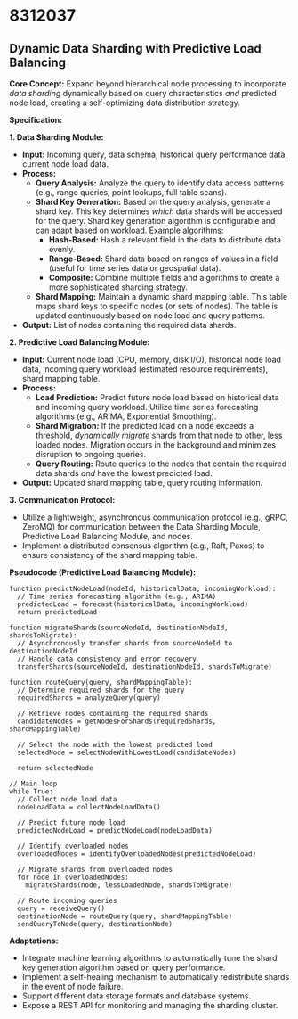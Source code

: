 # 8312037

## Dynamic Data Sharding with Predictive Load Balancing

**Core Concept:** Expand beyond hierarchical node processing to incorporate *data sharding* dynamically based on query characteristics *and* predicted node load, creating a self-optimizing data distribution strategy.

**Specification:**

**1. Data Sharding Module:**

*   **Input:** Incoming query, data schema, historical query performance data, current node load data.
*   **Process:**
    *   **Query Analysis:** Analyze the query to identify data access patterns (e.g., range queries, point lookups, full table scans).
    *   **Shard Key Generation:** Based on the query analysis, generate a shard key.  This key determines *which* data shards will be accessed for the query.  Shard key generation algorithm is configurable and can adapt based on workload. Example algorithms:
        *   **Hash-Based:**  Hash a relevant field in the data to distribute data evenly.
        *   **Range-Based:**  Shard data based on ranges of values in a field (useful for time series data or geospatial data).
        *   **Composite:** Combine multiple fields and algorithms to create a more sophisticated sharding strategy.
    *   **Shard Mapping:** Maintain a dynamic shard mapping table. This table maps shard keys to specific nodes (or sets of nodes).  The table is updated continuously based on node load and query patterns.
*   **Output:** List of nodes containing the required data shards.

**2. Predictive Load Balancing Module:**

*   **Input:** Current node load (CPU, memory, disk I/O), historical node load data, incoming query workload (estimated resource requirements), shard mapping table.
*   **Process:**
    *   **Load Prediction:** Predict future node load based on historical data and incoming query workload. Utilize time series forecasting algorithms (e.g., ARIMA, Exponential Smoothing).
    *   **Shard Migration:** If the predicted load on a node exceeds a threshold, *dynamically migrate* shards from that node to other, less loaded nodes.  Migration occurs in the background and minimizes disruption to ongoing queries.
    *   **Query Routing:**  Route queries to the nodes that contain the required data shards *and* have the lowest predicted load.
*   **Output:** Updated shard mapping table, query routing information.

**3. Communication Protocol:**

*   Utilize a lightweight, asynchronous communication protocol (e.g., gRPC, ZeroMQ) for communication between the Data Sharding Module, Predictive Load Balancing Module, and nodes.
*   Implement a distributed consensus algorithm (e.g., Raft, Paxos) to ensure consistency of the shard mapping table.

**Pseudocode (Predictive Load Balancing Module):**

```
function predictNodeLoad(nodeId, historicalData, incomingWorkload):
  // Time series forecasting algorithm (e.g., ARIMA)
  predictedLoad = forecast(historicalData, incomingWorkload)
  return predictedLoad

function migrateShards(sourceNodeId, destinationNodeId, shardsToMigrate):
  // Asynchronously transfer shards from sourceNodeId to destinationNodeId
  // Handle data consistency and error recovery
  transferShards(sourceNodeId, destinationNodeId, shardsToMigrate)

function routeQuery(query, shardMappingTable):
  // Determine required shards for the query
  requiredShards = analyzeQuery(query)

  // Retrieve nodes containing the required shards
  candidateNodes = getNodesForShards(requiredShards, shardMappingTable)

  // Select the node with the lowest predicted load
  selectedNode = selectNodeWithLowestLoad(candidateNodes)

  return selectedNode

// Main loop
while True:
  // Collect node load data
  nodeLoadData = collectNodeLoadData()

  // Predict future node load
  predictedNodeLoad = predictNodeLoad(nodeLoadData)

  // Identify overloaded nodes
  overloadedNodes = identifyOverloadedNodes(predictedNodeLoad)

  // Migrate shards from overloaded nodes
  for node in overloadedNodes:
    migrateShards(node, lessLoadedNode, shardsToMigrate)

  // Route incoming queries
  query = receiveQuery()
  destinationNode = routeQuery(query, shardMappingTable)
  sendQueryToNode(query, destinationNode)
```

**Adaptations:**

*   Integrate machine learning algorithms to automatically tune the shard key generation algorithm based on query performance.
*   Implement a self-healing mechanism to automatically redistribute shards in the event of node failure.
*   Support different data storage formats and database systems.
*   Expose a REST API for monitoring and managing the sharding cluster.
